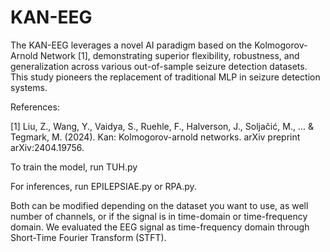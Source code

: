 # KAN-EEG

The KAN-EEG leverages a novel AI paradigm based on the Kolmogorov-Arnold Network [1], demonstrating superior flexibility, robustness, and generalization across various out-of-sample seizure detection datasets. This study pioneers the replacement of traditional MLP in seizure detection systems.

References:

[1] Liu, Z., Wang, Y., Vaidya, S., Ruehle, F., Halverson, J., Soljačić, M., ... & Tegmark, M. (2024). Kan: Kolmogorov-arnold networks. arXiv preprint arXiv:2404.19756.

To train the model, run TUH.py

For inferences, run EPILEPSIAE.py or RPA.py. 

Both can be modified depending on the dataset you want to use, as well number of channels, or if the signal is in time-domain or time-frequency domain. We evaluated the EEG signal as time-frequency domain through Short-Time Fourier Transform (STFT).
